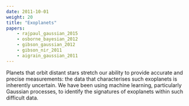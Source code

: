 ```yaml
---
date: 2011-10-01
weight: 20
title: "Exoplanets"
papers:
    - rajpaul_gaussian_2015
    - osborne_bayesian_2012
    - gibson_gaussian_2012
    - gibson_nir_2011
    - aigrain_gaussian_2011
---
```


Planets that orbit distant stars stretch our ability to provide accurate and precise measurements: the data that characterises such exoplanets is inherently uncertain. We have been using machine learning, particularly Gaussian processes, to identify the signatures of exoplanets within such difficult data. 
